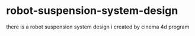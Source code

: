 # robot-suspension-system-design
there is a robot suspension system design i created by cinema 4d program 
